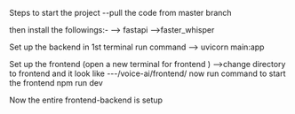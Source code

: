 

Steps to start the project 
--pull the code from master branch 

then install the followings:-
--> fastapi
-->faster_whisper

Set up the backend  in 1st terminal
run  command --> uvicorn main:app   

Set up the frontend (open a new terminal for frontend )
-->change  directory to frontend  and it look like 
---/voice-ai/frontend/
now  run command to start the frontend 
npm run dev 

Now the entire frontend-backend is setup 
